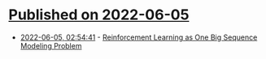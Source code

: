 # [Published on 2022-06-05](index.md)

* [2022-06-05, 02:54:41](https://news.ycombinator.com/item?id=31627561) - [Reinforcement Learning as One Big Sequence Modeling Problem](https://trajectory-transformer.github.io/)
